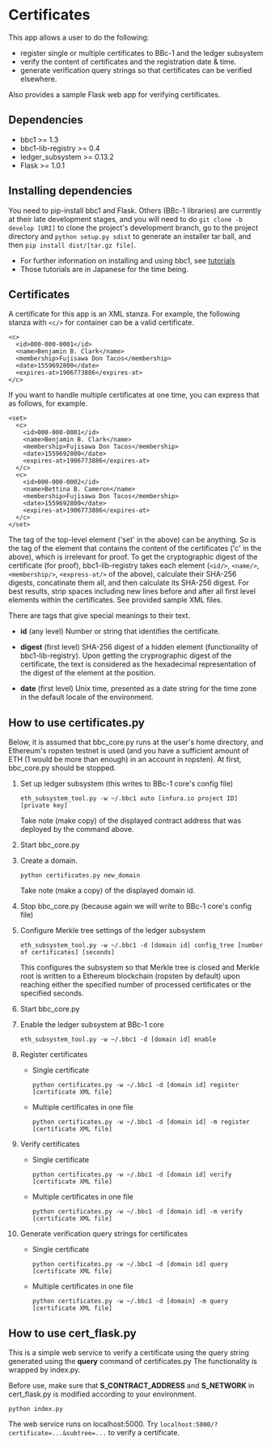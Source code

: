 Certificates
==========
This app allows a user to do the following:
* register single or multiple certificates to BBc-1 and the ledger subsystem
* verify the content of certificates and the registration date & time.
* generate verification query strings so that certificates can be verified elsewhere.

Also provides a sample Flask web app for verifying certificates.

## Dependencies
* bbc1 >= 1.3
* bbc1-lib-registry >= 0.4
* ledger_subsystem >= 0.13.2
* Flask >= 1.0.1

## Installing dependencies
You need to pip-install bbc1 and Flask. Others (BBc-1 libraries) are currently at their late development stages, and you will need to do `git clone -b develop [URI]`  to clone the project's development branch, go to the project directory and `python setup.py sdist` to generate an installer tar ball, and then `pip install dist/[tar.gz file]`.

* For further information on installing and using bbc1, see [tutorials](https://github.com/beyond-blockchain/bbc1/tree/develop/docs)
* Those tutorials are in Japanese for the time being.

## Certificates
A certificate for this app is an XML stanza. For example, the following stanza with ```<c/>``` for container can be a valid certificate.
```
<c>
  <id>000-000-0001</id>
  <name>Benjamin B. Clark</name>
  <membership>Fujisawa Don Tacos</membership>
  <date>1559692800</date>
  <expires-at>1906773886</expires-at>
</c>
```
If you want to handle multiple certificates at one time, you can express that as follows, for example.
```
<set>
  <c>
    <id>000-000-0001</id>
    <name>Benjamin B. Clark</name>
    <membership>Fujisawa Don Tacos</membership>
    <date>1559692800</date>
    <expires-at>1906773886</expires-at>
  </c>
  <c>
    <id>000-000-0002</id>
    <name>Bettina B. Cameron</name>
    <membership>Fujisawa Don Tacos</membership>
    <date>1559692800</date>
    <expires-at>1906773886</expires-at>
  </c>
</set>
```
The tag of the top-level element ('set' in the above) can be anything. So is the tag of the element that contains the content of the certificates ('c' in the above), which is irrelevant for proof. To get the cryptographic digest of the certificate (for proof), bbc1-lib-registry takes each element (```<id/>```, ```<name/>```, ```<membership/>```, ```<express-at/>``` of the above), calculate their SHA-256 digests, concatinate them all, and then calculate its SHA-256 digest. For best results, strip spaces including new lines before and after all first level elements within the certificates. See provided sample XML files.

There are tags that give special meanings to their text.

* **id** (any level) Number or string that identifies the certificate.

* **digest** (first level) SHA-256 digest of a hidden element (functionality of bbc1-lib-registry). Upon getting the cryprographic digest of the certificate, the text is considered as the hexadecimal representation of the digest of the element at the position.

* **date** (first level) Unix time, presented as a date string for the time zone in the default locale of the environment.

## How to use certificates.py
Below, it is assumed that bbc_core.py runs at the user's home directory, and Ethereum's ropsten testnet is used (and you have a sufficient amount of ETH (1 would be more than enough) in an account in ropsten). At first, bbc_core.py should be stopped.

1. Set up ledger subsystem (this writes to BBc-1 core's config file)

    ```
    eth_subsystem_tool.py -w ~/.bbc1 auto [infura.io project ID] [private key]
    ```

    Take note (make copy) of the displayed contract address that was deployed by the command above.

2. Start bbc_core.py

3. Create a domain.

    ```
    python certificates.py new_domain
    ```
    
    Take note (make a copy) of the displayed domain id.

4. Stop bbc_core.py (because again we will write to BBc-1 core's config file)

5. Configure Merkle tree settings of the ledger subsystem

    ```
    eth_subsystem_tool.py -w ~/.bbc1 -d [domain id] config_tree [number of certificates] [seconds]
    ```
    
    This configures the subsystem so that Merkle tree is closed and Merkle root is written to a Ethereum blockchain (ropsten by default) upon reaching either the specified number of processed certificates or the specified seconds.

6. Start bbc_core.py

7. Enable the ledger subsystem at BBc-1 core

    ```
    eth_subsystem_tool.py -w ~/.bbc1 -d [domain id] enable
    ```

8. Register certificates

    * Single certificate
    
        ```
        python certificates.py -w ~/.bbc1 -d [domain id] register [certificate XML file]
        ```
        
    * Multiple certificates in one file
    
        ```
        python certificates.py -w ~/.bbc1 -d [domain id] -m register [certificate XML file]
        ```

9. Verify certificates

    * Single certificate
    
        ```
        python certificates.py -w ~/.bbc1 -d [domain id] verify [certificate XML file]
        ```
        
    * Multiple certificates in one file
    
        ```
        python certificates.py -w ~/.bbc1 -d [domain id] -m verify [certificate XML file]
        ```

10. Generate verification query strings for certificates

    * Single certificate
    
        ```
        python certificates.py -w ~/.bbc1 -d [domain id] query [certificate XML file]
        ```
        
    * Multiple certificates in one file
    
        ```
        python certificates.py -w ~/.bbc1 -d [domain] -m query [certificate XML file]
        ```

## How to use cert_flask.py
This is a simple web service to verify a certificate using the query string generated using the **query** command of certificates.py The functionality is wrapped by index.py.

Before use, make sure that **S_CONTRACT_ADDRESS** and **S_NETWORK** in cert_flask.py is modified according to your environment.

```
python index.py
```
The web service runs on localhost:5000. Try ```localhost:5000/?certificate=...&subtree=...``` to verify a certificate.

